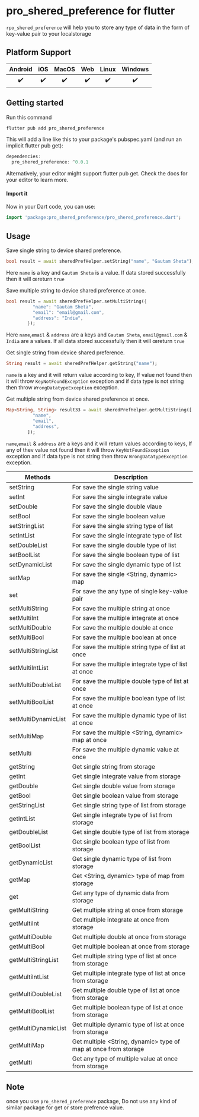 # pro_shered_preference for flutter
`rpo_shered_preference` will help you to store any type of data in the form of key-value pair to your localstorage

## Platform Support

| Android |  iOS  | MacOS |  Web  | Linux | Windows |
| :-----: | :---: | :---: | :---: | :---: | :-----: |
|   ✔️   |   ✔️   |   ✔️   |   ✔️  |   ✔️    |    ✔️     |

## Getting started

Run this command

```dart
flutter pub add pro_shered_preference
```

This will add a line like this to your package's pubspec.yaml (and run an implicit flutter pub get):

```dart
dependencies:
  pro_shered_preference: ^0.0.1
```

Alternatively, your editor might support flutter pub get. Check the docs for your editor to learn more.

#### Import it

Now in your Dart code, you can use:

```dart
import 'package:pro_shered_preference/pro_shered_preference.dart';
```

## Usage

Save single string to device shared preference.

```dart
bool result = await sheredPrefHelper.setString("name", "Gautam Sheta");
```

Here `name` is a key and `Gautam Sheta` is a value. If data stored successfully then it will œreturn `true`

Save multiple string to device shared preference at once.

```dart
bool result = await sheredPrefHelper.setMultiString({
          "name": "Gautam Sheta",
          "email": "email@gmail.com",
          "address": "India",
        });
```

Here `name`,`email` & `address` are a keys and `Gautam Sheta`, `email@gmail.com` & `India` are a values. If all data stored successfully then it will œreturn `true`

Get single string from device shared preference.

```dart
String result = await sheredPrefHelper.getString("name");
```

`name` is a key and it will return value according to key, If value not found then it will throw `KeyNotFoundException` exception and if data type is not string then throw `WrongDatatypeException` exception.

Get multiple string from device shared preference at once.

```dart
Map<String, String> result33 = await sheredPrefHelper.getMultiString([
          "name",
          "email",
          "address",
        ]);
```

`name`,`email` & `address` are a keys and it will return values according to keys, If any of thev value not found then it will throw `KeyNotFoundException` exception and if data type is not string then throw `WrongDatatypeException` exception.

| Methods  | Description |
| ------------- | ------------- |
| setString           | For save the single string value |
| setInt              | For save the single integrate value|
| setDouble           | For save the single double vlaue|
| setBool             | For save the single boolean value|
| setStringList       | For save the single string type of list |
| setIntList          | For save the single integrate type of list |
| setDoubleList       | For save the single double type of list |
| setBoolList         | For save the single boolean type of list |
| setDynamicList      | For save the single dynamic type of list  |
| setMap              | For save the single <String, dynamic> map |
| set                 | For save the any type of single key-value pair |
| setMultiString      | For save the multiple string at once |
| setMultiInt         | For save the multiple integrate at once |
| setMultiDouble      | For save the multiple double at once |
| setMultiBool        | For save the multiple boolean at once |
| setMultiStringList  | For save the multiple string type of list at once |
| setMultiIntList     | For save the multiple integrate type of list at once |
| setMultiDoubleList  | For save the multiple double type of list at once |
| setMultiBoolList    | For save the multiple boolean type of list at once |
| setMultiDynamicList | For save the multiple dynamic type of list at once |
| setMultiMap         | For save the multiple <String, dynamic> map at once |
| setMulti            | For save the multiple dynamic value at once |
| getString           | Get single string from storage |
| getInt              | Get single integrate value from storage |
| getDouble           | Get single double value from storage |
| getBool             | Get single boolean value from storage |
| getStringList       | Get single string type of list from storage |
| getIntList          | Get single integrate type of list from storage |
| getDoubleList       | Get single double type of list from storage |
| getBoolList         | Get single boolean type of list from storage |
| getDynamicList      | Get single dynamic type of list from storage |
| getMap              | Get <String, dynamic> type of map from storage |
| get                 | Get any type of dynamic data from storage |
| getMultiString      | Get multiple string at once from storage |
| getMultiInt         | Get multiple integrate at once from storage |
| getMultiDouble      | Get multiple double at once from storage |
| getMultiBool        | Get multiple boolean at once from storage |
| getMultiStringList  | Get multiple string type of list at once from storage |
| getMultiIntList     | Get multiple integrate type of list at once from storage |
| getMultiDoubleList  | Get multiple double type of list at once from storage |
| getMultiBoolList    | Get multiple boolean type of list at once from storage |
| getMultiDynamicList | Get multiple dynamic type of list at once from storage |
| getMultiMap         | Get multiple <String, dynamic> type of map at once from storage |
| getMulti            | Get any type of multiple value at once from storage |

## Note

once you use `pro_shered_preference` package, Do not use any kind of similar package for get or store prefrence value.
